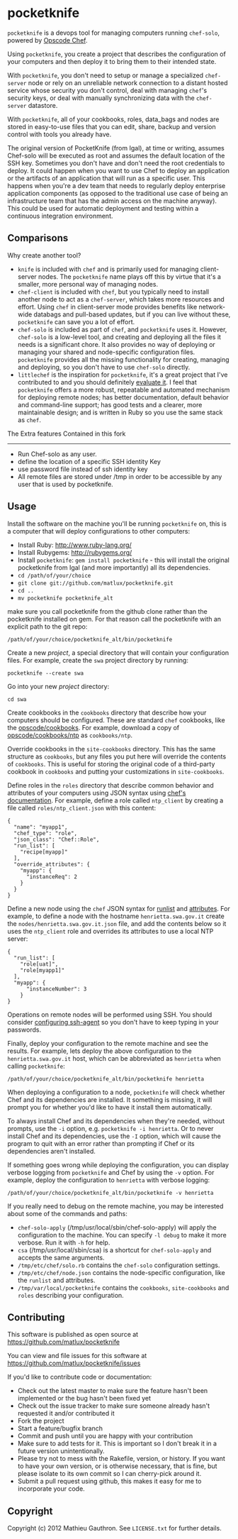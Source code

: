pocketknife
===========

`pocketknife` is a devops tool for managing computers running `chef-solo`, powered by [Opscode Chef](http://www.opscode.com/chef/).

Using `pocketknife`, you create a project that describes the configuration of your computers and then deploy it to bring them to their intended state.

With `pocketknife`, you don't need to setup or manage a specialized `chef-server` node or rely on an unreliable network connection to a distant hosted service whose security you don't control, deal with managing `chef`'s security keys, or deal with manually synchronizing data with the `chef-server` datastore.

With `pocketknife`, all of your cookbooks, roles, data_bags and nodes are stored in easy-to-use files that you can edit, share, backup and version control with tools you already have.

The original version of PocketKnife (from Igal), at time or writing, assumes Chef-solo will be executed as root and assumes the default location of the SSH key. Sometimes you don't have and don't need the root credentials to deploy. It could happen when you want to use Chef to deploy an application or the artifacts of an application that will run as a specific user. This happens when you're a dev team that needs to regularly deploy enterprise application components (as opposed to the traditional use case of being an infrastructure team that has the admin access on the machine anyway). This could be used for automatic deployment and testing within a continuous integration environment.

Comparisons
-----------

Why create another tool?

* `knife` is included with `chef` and is primarily used for managing client-server nodes. The `pocketknife` name plays off this by virtue that it's a smaller, more personal way of managing nodes.
* `chef-client` is included with `chef`, but you typically need to install another node to act as a `chef-server`, which takes more resources and effort. Using `chef` in client-server mode provides benefits like network-wide databags and pull-based updates, but if you can live without these, `pocketknife` can save you a lot of effort.
* `chef-solo` is included as part of `chef`, and `pocketknife` uses it. However, `chef-solo` is a low-level tool, and creating and deploying all the files it needs is a significant chore. It also provides no way of deploying or managing your shared and node-specific configuration files. `pocketknife` provides all the missing functionality for creating, managing and deploying, so you don't have to use `chef-solo` directly.
* `littlechef` is the inspiration for `pocketknife`, it's a great project that I've contributed to and you should definitely [evaluate it](https://github.com/tobami/littlechef). I feel that `pocketknife` offers a more robust, repeatable and automated mechanism for deploying remote nodes; has better documentation, default behavior and command-line support; has good tests and a clearer, more maintainable design; and is written in Ruby so you use the same stack as `chef`.

The Extra features Contained in this fork
_________________________________________

* Run Chef-solo as any user.
* define the location of a specific SSH identity Key
* use password file instead of ssh identity key
* All remote files are stored under /tmp in order to be accessible by any user that is used by pocketknife.

Usage
-----

Install the software on the machine you'll be running `pocketknife` on, this is a computer that will deploy configurations to other computers:

* Install Ruby: http://www.ruby-lang.org/
* Install Rubygems: http://rubygems.org/
* Install `pocketknife`: `gem install pocketknife` - this will install the original pocketknife from Igal (and more importantly) all its dependencies.
* `cd /path/of/your/choice`
* `git clone git://github.com/matlux/pocketknife.git`
* `cd ..`
* `mv pocketknife pocketknife_alt`

make sure you call pocketknife from the github clone rather than the pocketknife installed on gem. For that reason call the pocketknife with an explicit path to the git repo:

    /path/of/your/choice/pocketknife_alt/bin/pocketknife

Create a new *project*, a special directory that will contain your configuration files. For example, create the `swa` project directory by running:

    pocketknife --create swa

Go into your new *project* directory:

    cd swa

Create cookbooks in the `cookbooks` directory that describe how your computers should be configured. These are standard `chef` cookbooks, like the [opscode/cookbooks](https://github.com/opscode/cookbooks). For example, download a copy of [opscode/cookbooks/ntp](https://github.com/opscode/cookbooks/tree/master/ntp) as `cookbooks/ntp`.

Override cookbooks in the `site-cookbooks` directory. This has the same structure as `cookbooks`, but any files you put here will override the contents of `cookbooks`. This is useful for storing the original code of a third-party cookbook in `cookbooks` and putting your customizations in `site-cookbooks`.

Define roles in the `roles` directory that describe common behavior and attributes of your computers using JSON syntax using [chef's documentation](http://wiki.opscode.com/display/chef/Roles#Roles-AsJSON). For example, define a role called `ntp_client` by creating a file called `roles/ntp_client.json` with this content:

    {
      "name": "myapp1",
      "chef_type": "role",
      "json_class": "Chef::Role",
      "run_list": [
        "recipe[myapp]"
      ],
      "override_attributes": {
        "myapp": {
          "instanceReq": 2
        }
      }
    }

Define a new node using the `chef` JSON syntax for [runlist](http://wiki.opscode.com/display/chef/Setting+the+run_list+in+JSON+during+run+time) and [attributes](http://wiki.opscode.com/display/chef/Attributes). For example, to define a node with the hostname `henrietta.swa.gov.it` create the `nodes/henrietta.swa.gov.it.json` file, and add the contents below so it uses the `ntp_client` role and overrides its attributes to use a local NTP server:

    {
      "run_list": [
        "role[uat]",
        "role[myapp1]"
      ],
      "myapp": {
          "instanceNumber": 3
        }
    }

Operations on remote nodes will be performed using SSH. You should consider [configuring ssh-agent](http://mah.everybody.org/docs/ssh) so you don't have to keep typing in your passwords.

Finally, deploy your configuration to the remote machine and see the results. For example, lets deploy the above configuration to the `henrietta.swa.gov.it` host, which can be abbreviated as `henrietta` when calling `pocketknife`:

    /path/of/your/choice/pocketknife_alt/bin/pocketknife henrietta

When deploying a configuration to a node, `pocketknife` will check whether Chef and its dependencies are installed. It something is missing, it will prompt you for whether you'd like to have it install them automatically.

To always install Chef and its dependencies when they're needed, without prompts, use the `-i` option, e.g. `pocketknife -i henrietta`. Or to never install Chef and its dependencies, use the `-I` option, which will cause the program to quit with an error rather than prompting if Chef or its dependencies aren't installed.

If something goes wrong while deploying the configuration, you can display verbose logging from `pocketknife` and Chef by using the `-v` option. For example, deploy the configuration to `henrietta` with verbose logging:

    /path/of/your/choice/pocketknife_alt/bin/pocketknife -v henrietta

If you really need to debug on the remote machine, you may be interested about some of the commands and paths:

* `chef-solo-apply` (/tmp/usr/local/sbin/chef-solo-apply) will apply the configuration to the machine. You can specify `-l debug` to make it more verbose. Run it with `-h` for help.
* `csa` (/tmp/usr/local/sbin/csa) is a shortcut for `chef-solo-apply` and accepts the same arguments.
* `/tmp/etc/chef/solo.rb` contains the `chef-solo` configuration settings.
* `/tmp/etc/chef/node.json` contains the node-specific configuration, like the `runlist` and attributes.
* `/tmp/var/local/pocketknife` contains the `cookbooks`, `site-cookbooks` and `roles` describing your configuration.

Contributing
------------

This software is published as open source at https://github.com/matlux/pocketknife

You can view and file issues for this software at https://github.com/matlux/pocketknife/issues

If you'd like to contribute code or documentation:

* Check out the latest master to make sure the feature hasn't been implemented or the bug hasn't been fixed yet
* Check out the issue tracker to make sure someone already hasn't requested it and/or contributed it
* Fork the project
* Start a feature/bugfix branch
* Commit and push until you are happy with your contribution
* Make sure to add tests for it. This is important so I don't break it in a future version unintentionally.
* Please try not to mess with the Rakefile, version, or history. If you want to have your own version, or is otherwise necessary, that is fine, but please isolate to its own commit so I can cherry-pick around it.
* Submit a pull request using github, this makes it easy for me to incorporate your code.

Copyright
---------

Copyright (c) 2012 Mathieu Gauthron. See `LICENSE.txt` for further details.
